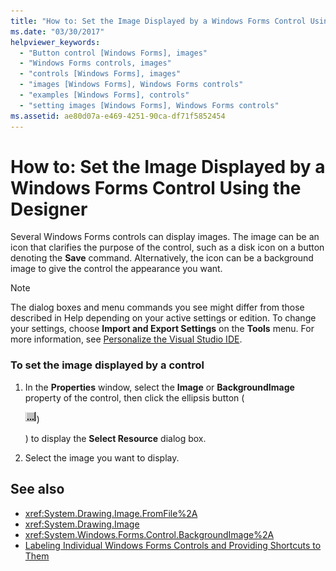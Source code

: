 ```yaml
---
title: "How to: Set the Image Displayed by a Windows Forms Control Using the Designer"
ms.date: "03/30/2017"
helpviewer_keywords: 
  - "Button control [Windows Forms], images"
  - "Windows Forms controls, images"
  - "controls [Windows Forms], images"
  - "images [Windows Forms], Windows Forms controls"
  - "examples [Windows Forms], controls"
  - "setting images [Windows Forms], Windows Forms controls"
ms.assetid: ae80d07a-e469-4251-90ca-df71f5852454
---
```

# How to: Set the Image Displayed by a Windows Forms Control Using the Designer
Several Windows Forms controls can display images. The image can be an icon that clarifies the purpose of the control, such as a disk icon on a button denoting the **Save** command. Alternatively, the icon can be a background image to give the control the appearance you want.  
  
> [!NOTE]
>  The dialog boxes and menu commands you see might differ from those described in Help depending on your active settings or edition. To change your settings, choose **Import and Export Settings** on the **Tools** menu. For more information, see [Personalize the Visual Studio IDE](/visualstudio/ide/personalizing-the-visual-studio-ide).  
  
### To set the image displayed by a control  
  
1. In the **Properties** window, select the **Image** or **BackgroundImage** property of the control, then click the ellipsis button (  
  
     ![Use the ellipsis button to access the CellStyle Builder dialog box.](./media/how-to-set-the-image-displayed-by-a-windows-forms-control-using-the-designer/visual-studio-ellipsis-button.png))  
  
     ) to display the **Select Resource** dialog box.  
  
2. Select the image you want to display.  
  
## See also

- <xref:System.Drawing.Image.FromFile%2A>
- <xref:System.Drawing.Image>
- <xref:System.Windows.Forms.Control.BackgroundImage%2A>
- [Labeling Individual Windows Forms Controls and Providing Shortcuts to Them](labeling-individual-windows-forms-controls-and-providing-shortcuts-to-them.md)
